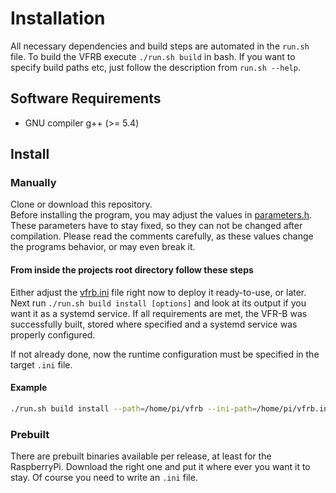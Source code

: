 # Installation

All necessary dependencies and build steps are automated in the `run.sh` file.
To build the VFRB execute `./run.sh build` in bash.
If you want to specify build paths etc, just follow the description from `run.sh --help`.

## Software Requirements

+ GNU compiler g++ (>= 5.4)

## Install

### Manually

Clone or download this repository.  
Before installing the program, you may adjust the values in
[parameters.h](https://github.com/Jarthianur/VirtualFlightRadar-Backend/blob/master/src/parameters.h).
These parameters have to stay fixed, so they can not be changed after compilation.
Please read the comments carefully, as these values change the programs behavior, or may even break it.

#### From inside the projects root directory follow these steps

Either adjust the [vfrb.ini](https://github.com/Jarthianur/VirtualFlightRadar-Backend/blob/master/vfrb.ini)
file right now to deploy it ready-to-use, or later.
Next run `./run.sh build install [options]` and look at its output if you want it as a systemd service.
If all requirements are met, the VFR-B was successfully built, stored where specified and a systemd service was properly configured.

If not already done, now the runtime configuration must be specified in the target `.ini` file.

#### Example

```bash
./run.sh build install --path=/home/pi/vfrb --ini-path=/home/pi/vfrb.ini -y
```

### Prebuilt

There are prebuilt binaries available per release, at least for the RaspberryPi.
Download the right one and put it where ever you want it to stay.
Of course you need to write an `.ini` file.
